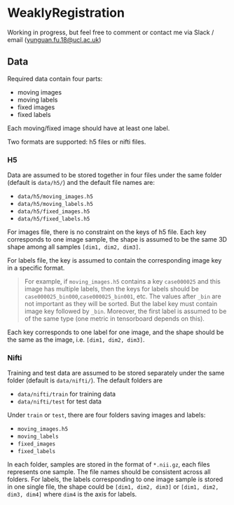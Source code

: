 # WeaklyRegistration

Working in progress, but feel free to comment or contact me via Slack / email (yunguan.fu.18@ucl.ac.uk)

## Data

Required data contain four parts:
- moving images
- moving labels
- fixed images
- fixed labels

Each moving/fixed image should have at least one label.

Two formats are supported: h5 files or nifti files.

### H5

Data are assumed to be stored together in four files under the same folder (default is `data/h5/`) 
and the default file names are:
- `data/h5/moving_images.h5`
- `data/h5/moving_labels.h5`
- `data/h5/fixed_images.h5`
- `data/h5/fixed_labels.h5`

For images file, there is no constraint on the keys of h5 file. Each key corresponds to one image sample, 
the shape is assumed to be the same 3D shape among all samples `[dim1, dim2, dim3]`.

For labels file, the key is assumed to contain the corresponding image key in a specific format.
> For example, if `moving_images.h5` contains a key `case000025` and this image has multiple labels, 
> then the keys for labels should be `case000025_bin000`,`case000025_bin001`, etc.
> The values after `_bin` are not important as they will be sorted.
> But the label key must contain image key followed by `_bin`. 
> Moreover, the first label is assumed to be of the same type (one metric in tensorboard depends on this).

Each key corresponds to one label for  one image, and the shape should be the same as the image, 
i.e. `[dim1, dim2, dim3]`.

### Nifti
Training and test data are assumed to be stored separately under the same folder (default is `data/nifti/`).
The default folders are
- `data/nifti/train` for training data
- `data/nifti/test` for test data

Under `train` or `test`, there are four folders saving images and labels:
- `moving_images.h5`
- `moving_labels`
- `fixed_images`
- `fixed_labels`

In each folder, samples are stored in the format of `*.nii.gz`, each files represents one sample.
The file names should be consistent across all folders.
For labels, the labels corresponding to one image sample is stored in one single file,
the shape could be `[dim1, dim2, dim3]` or `[dim1, dim2, dim3, dim4]` where `dim4` is the axis for labels.